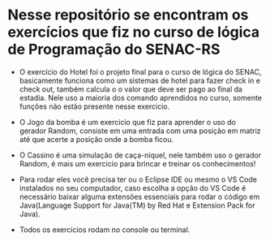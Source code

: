 # Nesse repositório se encontram os exercícios que fiz no curso de lógica de Programação do SENAC-RS


- O exercício do Hotel foi o projeto final para o curso de lógica do SENAC, basicamente funciona como um sistemas de hotel para fazer check in e check out, também calcula o o valor que deve ser pago ao final da estadia. Nele uso a maioria dos comando aprendidos no curso, somente funções não estão presente nesse exercicio.

- O Jogo da bomba é um exercicio que fiz para aprender o uso do gerador Random, consiste em uma entrada com uma posição em matriz até que acerte a posição onde a bomba ficou.

- O Cassino é uma simulação de caça-niquel, nele também uso o gerador Random, é mais um exercicio para brincar e treinar os conhecimentos!

- Para rodar eles você precisa ter ou o Eclipse IDE ou mesmo o VS Code instalados no seu computador, caso escolha  a opção do VS Code é necessário baixar alguma extensões essenciais para rodar o código em Java(Language Support for Java(TM) by Red Hat e Extension Pack for Java).

- Todos os exercicios rodam no console ou terminal.
